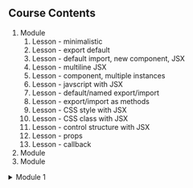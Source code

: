 ## Course Contents

1. Module
   1. Lesson - minimalistic
   1. Lesson - export default
   1. Lesson - default import, new component, JSX
   1. Lesson - multiline JSX
   1. Lesson - component, multiple instances
   1. Lesson - javscript with JSX
   1. Lesson - default/named export/import
   1. Lesson - export/import as methods
   1. Lesson - CSS style with JSX
   1. Lesson - CSS class with JSX
   1. Lesson - control structure with JSX
   1. Lesson - props
   1. Lesson - callback
1. Module
1. Module

<details>
<summary>Module 1</summary>
<ol>
<li>Lesson - minimalistic</li>
<li>Lesson - export default</li>
<li>Lesson - default import, new component, JSX</li>
<li>Lesson - multiline JSX</li>
<li>Lesson - component, multiple instances</li>
<li>Lesson - javscript with JSX</li>
<li>Lesson - default/named export/import</li>
<li>Lesson - export/import as methods</li>
<li>Lesson - CSS style with JSX</li>
<li>Lesson - CSS class with JSX</li>
<li>Lesson - control structure with JSX</li>
<li>Lesson - props</li>
<li>Lesson - callback</li>
<ol>
</details>
